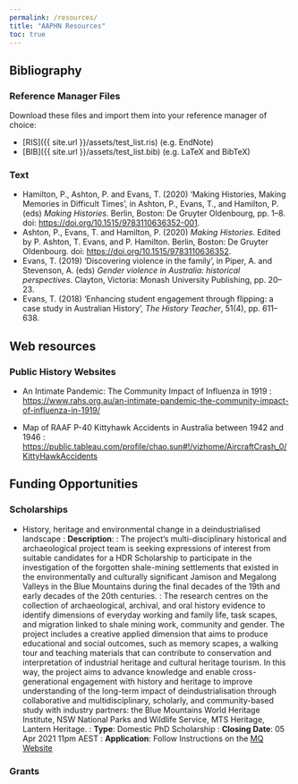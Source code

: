 ```yaml
---
permalink: /resources/
title: "AAPHN Resources"
toc: true
---
```


## Bibliography

### Reference Manager Files
Download these files and import them into your reference manager of choice:
* [RIS]({{ site.url }}/assets/test_list.ris) (e.g. EndNote)
* [BIB]({{ site.url }}/assets/test_list.bib) (e.g. LaTeX and BibTeX)

### Text
* Hamilton, P., Ashton, P. and Evans, T. (2020) ‘Making Histories, Making Memories in Difficult Times’, in Ashton, P., Evans, T., and Hamilton, P. (eds) *Making Histories*. Berlin, Boston: De Gruyter Oldenbourg, pp. 1–8. doi: https://doi.org/10.1515/9783110636352-001.
* Ashton, P., Evans, T. and Hamilton, P. (2020) *Making Histories*. Edited by P. Ashton, T. Evans, and P. Hamilton. Berlin, Boston: De Gruyter Oldenbourg. doi: https://doi.org/10.1515/9783110636352.
* Evans, T. (2019) ‘Discovering violence in the family’, in Piper, A. and Stevenson, A. (eds) *Gender violence in Australia: historical perspectives*. Clayton, Victoria: Monash University Publishing, pp. 20–23.
* Evans, T. (2018) ‘Enhancing student engagement through flipping: a case study in Australian History’, *The History Teacher*, 51(4), pp. 611–638.

## Web resources

### Public History Websites
* An Intimate Pandemic: The Community Impact of Influenza in 1919
: https://www.rahs.org.au/an-intimate-pandemic-the-community-impact-of-influenza-in-1919/

* Map of RAAF P-40 Kittyhawk Accidents in Australia between 1942 and 1946
: https://public.tableau.com/profile/chao.sun#!/vizhome/AircraftCrash_0/KittyHawkAccidents

## Funding Opportunities

### Scholarships

* History, heritage and environmental change in a deindustrialised landscape
: **Description**:
: The project’s multi-disciplinary historical and archaeological project team is seeking expressions of interest from suitable candidates for a HDR Scholarship to participate in the investigation of the forgotten shale-mining settlements that existed in the environmentally and culturally significant Jamison and Megalong Valleys in the Blue Mountains during the final decades of the 19th and early decades of the 20th centuries.
: The research centres on the collection of archaeological, archival, and oral history evidence to identify dimensions of everyday working and family life, task scapes, and migration linked to shale mining work, community and gender. The project includes a creative applied dimension that aims to produce educational and social outcomes, such as memory scapes, a walking tour and teaching materials that can contribute to conservation and interpretation of industrial heritage and cultural heritage tourism.  In this way, the project aims to advance knowledge and enable cross-generational engagement with history and heritage to improve understanding of the long-term impact of deindustrialisation through collaborative and multidisciplinary, scholarly, and community-based study with industry partners: the Blue Mountains World Heritage Institute, NSW National Parks and Wildlife Service, MTS Heritage, Lantern Heritage.
: **Type**: Domestic PhD Scholarship
: **Closing Date**: 05 Apr 2021 11pm AEST
: **Application**: Follow Instructions on the [MQ Website](https://www.mq.edu.au/research/phd-and-research-degrees/scholarships/scholarship-search/data/history,-heritage-and-environmental-change-in-a-deindustrialised-landscape2)

### Grants
